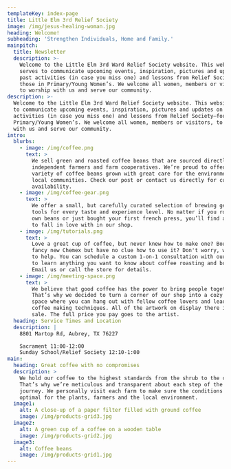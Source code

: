 ```yaml
---
templateKey: index-page
title: Little Elm 3rd Relief Society
image: /img/jesus-healing-woman.jpg
heading: Welcome!
subheading: 'Strengthen Individuals, Home and Family.'
mainpitch:
  title: Newsletter
  description: >-
    Welcome to the Little Elm 3rd Ward Relief Society website. This website
    serves to communicate upcoming events, inspiration, pictures and updates on
    past activities (in case you miss one) and lessons from Relief Society–for
    those in Primary/Young Women’s. We welcome all women, members or visitors,
    to worship with us and serve our community.
description: >-
  Welcome to the Little Elm 3rd Ward Relief Society website. This website serves
  to communicate upcoming events, inspiration, pictures and updates on past
  activities (in case you miss one) and lessons from Relief Society–for those in
  Primary/Young Women’s. We welcome all women, members or visitors, to worship
  with us and serve our community.
intro:
  blurbs:
    - image: /img/coffee.png
      text: >
        We sell green and roasted coffee beans that are sourced directly from
        independent farmers and farm cooperatives. We’re proud to offer a
        variety of coffee beans grown with great care for the environment and
        local communities. Check our post or contact us directly for current
        availability.
    - image: /img/coffee-gear.png
      text: >
        We offer a small, but carefully curated selection of brewing gear and
        tools for every taste and experience level. No matter if you roast your
        own beans or just bought your first french press, you’ll find a gadget
        to fall in love with in our shop.
    - image: /img/tutorials.png
      text: >
        Love a great cup of coffee, but never knew how to make one? Bought a
        fancy new Chemex but have no clue how to use it? Don't worry, we’re here
        to help. You can schedule a custom 1-on-1 consultation with our baristas
        to learn anything you want to know about coffee roasting and brewing.
        Email us or call the store for details.
    - image: /img/meeting-space.png
      text: >
        We believe that good coffee has the power to bring people together.
        That’s why we decided to turn a corner of our shop into a cozy meeting
        space where you can hang out with fellow coffee lovers and learn about
        coffee making techniques. All of the artwork on display there is for
        sale. The full price you pay goes to the artist.
  heading: Service Times and Location
  description: |
    8801 Martop Rd, Aubrey, TX 76227

    Sacrament 11:00-12:00
    Sunday School/Relief Society 12:10-1:00
main:
  heading: Great coffee with no compromises
  description: >
    We hold our coffee to the highest standards from the shrub to the cup.
    That’s why we’re meticulous and transparent about each step of the coffee’s
    journey. We personally visit each farm to make sure the conditions are
    optimal for the plants, farmers and the local environment.
  image1:
    alt: A close-up of a paper filter filled with ground coffee
    image: /img/products-grid3.jpg
  image2:
    alt: A green cup of a coffee on a wooden table
    image: /img/products-grid2.jpg
  image3:
    alt: Coffee beans
    image: /img/products-grid1.jpg
---
```


